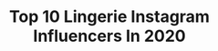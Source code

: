 ---
title: Top 10 Lingerie Instagram Influencers In 2020
description: >-
  Find top lingerie Instagram influencers in 2020. Most popular hashtags: #lingerie #portrait #photography #model.
platform: Instagram
profiles:
  - username: "tatiana.sassoye"
    fullname: >-
      Tatiana🎀
    location: "Belgium"
    followers: 32851
    engagement: 747
    commentsToLikes: 0.063547
    id: ck8sxaggdgot90j78p5x5ww8u
    verified: false
    hashtags: "#glamour, #luxury, #modelagency, #morning"
  - username: "erinelleinsta"
    fullname: >-
      Erin Michelle Conroy
    location: "United States"
    followers: 17490
    engagement: 1735
    commentsToLikes: 0.058904
    id: ck6u6fcecf9ym0j71j6zahuoh
    verified: false
    hashtags: "#womeninfilm, #equality, #sponsored, #lgbtq"
  - username: "katerina.s.ph"
    fullname: >-
      👑𝕶𝖆𝖙𝖊𝖗𝖎𝖓𝖆 𝕾👑
    location: "Austria"
    followers: 213537
    engagement: 931
    commentsToLikes: 0.028449
    id: ck0vykayw4fa60i19px722eow
    verified: false
    hashtags: "#fashionblog, #stockings, #ruiva, #highheels"
  - username: "grassntitties"
    fullname: >-
      Cora✨🌿
    location: "United Kingdom"
    followers: 174032
    engagement: 353
    commentsToLikes: 0.069187
    id: ck0u76rev408i0i19hja7i4hl
    verified: false
    hashtags: "#mentalhealth, #periodproblems, #university, #vacation"
  - username: "inna_khojamiryan"
    fullname: >-
      Inna Khojamiryan
    location: "United States"
    followers: 306913
    engagement: 618
    commentsToLikes: 0.028840
    id: ck6udaeeajysc0j71c3m36g2w
    verified: false
    hashtags: "#carantine, #working, #yandextaxievn, #stayathome"
  - username: "ali_sha_li"
    fullname: >-
      Агеева Алина | Ageeva Alina
    location: "Russia"
    followers: 16581
    engagement: 1052
    commentsToLikes: 0.032672
    id: ck137ewffb7c40i1940inyakj
    verified: false
    hashtags: "#19"
  - username: "camareebarr"
    fullname: >-
      CAMAREE
    location: "United States"
    followers: 2966
    engagement: 1525
    commentsToLikes: 0.124700
    id: ck0uajq4jcf6e0i19d7a8qxz3
    verified: false
    hashtags: "#aug1st, #guesswhosback, #raiseyourvibration, #staysafe"
  - username: "michaelkruegerphotography"
    fullname: >-
      Michael Krueger
    location: "Germany"
    followers: 5306
    engagement: 1535
    commentsToLikes: 0.033135
    id: ck5hlcfs6jyz60i119fteuwrh
    verified: false
    hashtags: "#postthepeople, #freedom, #outdoors, #artofvisuals"
  - username: "mbee_model"
    fullname: >-
      Model - Based In Belgium 🐝🐝
    location: "Belgium"
    followers: 25293
    engagement: 517
    commentsToLikes: 0.050895
    id: ck6u6mnpzghsi0j71fs451a2g
    verified: false
    hashtags: "#potd, #girl, #photography, #internationalwomensday"
  - username: "wioletakonstancjaczajka"
    fullname: >-
      ⚜️Wioleta Konstancja Czajka⚜️
    location: "Poland"
    followers: 45145
    engagement: 241
    commentsToLikes: 0.094139
    id: ck55ohr3d8dqd0i1143dyb8v9
    verified: false
    hashtags: "#czujsiewyjatkowo, #goodmorningloves, #chiroplastica, #nicipdo"
---